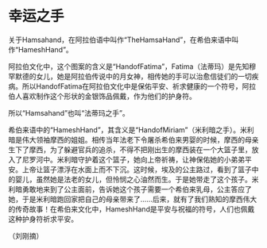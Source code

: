 # 幸运之手

关于Hamsahand，在阿拉伯语中叫作“TheHamsaHand”，在希伯来语中叫作“HameshHand”。

阿拉伯文化中，这个图案的含义是“HandofFatima”，Fatima（法蒂玛）是先知穆罕默德的女儿，她是阿拉伯传说中的月女神，相传她的手可以治愈信徒们的一切疾病。所以HandofFatima在阿拉伯文化中是保佑平安、祈求健康的一个符号，阿拉伯人喜欢制作这个形状的金银饰品佩戴，作为他们的护身符。

所以“Hamsahand”也叫“法蒂玛之手”。

希伯来语中的“HameshHand”，其含义是“HandofMiriam”（米利暗之手）。米利暗是伟大领袖摩西的姐姐。相传当年法老下令屠杀希伯来男婴的时候，摩西的母亲生下了摩西，为了躲避官兵的追杀，不得不把刚出生的摩西装在一个大篮子里，放入了尼罗河中。米利暗守护着这个篮子，她向上帝祈祷，让神保佑她的小弟弟平安。上帝让篮子漂浮在水面上而不下沉。这时候，埃及的公主路过，看到了篮子中的婴儿，虽然她是法老的女儿，但怜悯之心油然而生。于是她带走了这个孩子。米利暗勇敢地来到了公主面前，告诉她这个孩子需要一个希伯来乳母，公主答应了她，于是米利暗跑回家把自己的母亲带来了……后来，就有了我们熟知的摩西伟大的传奇故事！在希伯来文化中，HameshHand是平安与祝福的符号，人们也佩戴这种护身符祈求平安。

（刘刚摘）